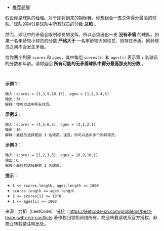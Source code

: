 * [推荐题解](https://leetcode-cn.com/problems/best-team-with-no-conflicts/solution/pai-xu-dong-tai-gui-hua-by-lucifer1004/)

假设你是球队的经理。对于即将到来的锦标赛，你想组合一支总体得分最高的球队。球队的得分是球队中所有球员的分数 **总和** 。

然而，球队中的矛盾会限制球员的发挥，所以必须选出一支 **没有矛盾** 的球队。如果一名年龄较小球员的分数 **严格大于** 一名年龄较大的球员，则存在矛盾。同龄球员之间不会发生矛盾。

给你两个列表 ```scores``` 和 ```ages```，其中每组 ```scores[i]``` 和 ```ages[i]``` 表示第 ```i``` 名球员的分数和年龄。请你返回 **所有可能的无矛盾球队中得分最高那支的分数** 。

 

**示例 1：**
```
输入：scores = [1,3,5,10,15], ages = [1,2,3,4,5]
输出：34
解释：你可以选中所有球员。
```
**示例 2：**
```
输入：scores = [4,5,6,5], ages = [2,1,2,1]
输出：16
解释：最佳的选择是后 3 名球员。注意，你可以选中多个同龄球员。
```
**示例 3：**
```
输入：scores = [1,2,3,5], ages = [8,9,10,1]
输出：6
解释：最佳的选择是前 3 名球员。
```

**提示：**

* ```1 <= scores.length, ages.length <= 1000```
* ```scores.length == ages.length```
* ```1 <= scores[i] <= 10^6```
* ```1 <= ages[i] <= 1000```

来源：力扣（LeetCode）
链接：https://leetcode-cn.com/problems/best-team-with-no-conflicts
著作权归领扣网络所有。商业转载请联系官方授权，非商业转载请注明出处。
